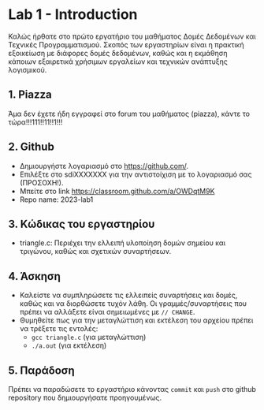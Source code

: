 # Lab 1 - Introduction

Καλώς ήρθατε στο πρώτο εργατήριο του μαθήματος Δομές Δεδομένων και Τεχνικές Προγραμματισμού. Σκοπός των εργαστηρίων είναι η πρακτική εξοικείωση με διάφορες δομές δεδομένων, καθώς και η εκμάθηση κάποιων εξαιρετικά χρήσιμων εργαλείων και τεχνικών ανάπτυξης λογισμικού.

## 1. Piazza
Άμα δεν έχετε ήδη εγγραφεί στο forum του μαθήματος (piazza), κάντε το τώρα!!!111!!11!!1!!!

## 2. Github
- Δημιουργήστε λογαριασμό στο https://github.com/.
- Επιλέξτε στο sdiXXXXXXX για την αντιστοίχιση με το λογαριασμό σας (ΠΡΟΣΟΧΗ!).
- Μπείτε στο link https://classroom.github.com/a/OWDqtM9K
- Repo name:  2023-lab1

## 3. Κώδικας του εργαστηρίου
- triangle.c: Περιέχει την ελλειπή υλοποίηση δομών σημείου και τριγώνου, καθώς και σχετικών συναρτήσεων.    


## 4. Άσκηση
- Καλείστε να συμπληρώσετε τις ελλειπείς συναρτήσεις και δομές, καθώς και να διορθώσετε τυχόν λάθη. Οι γραμμές/συναρτήσεις που πρέπει να αλλάξετε είναι σημειωμένες με `// CHANGE`.
- Θυμηθείτε πως για την μεταγλώττιση και εκτέλεση του αρχείου πρέπει να τρέξετε τις εντολές:
    - `gcc triangle.c` (για μεταγλώττιση)
    - `./a.out` (για εκτέλεση)

## 5. Παράδοση
Πρέπει να παραδώσετε το εργαστήριο κάνοντας `commit` και `push` στο github repository που δημιουργήσατε προηγουμένως.
